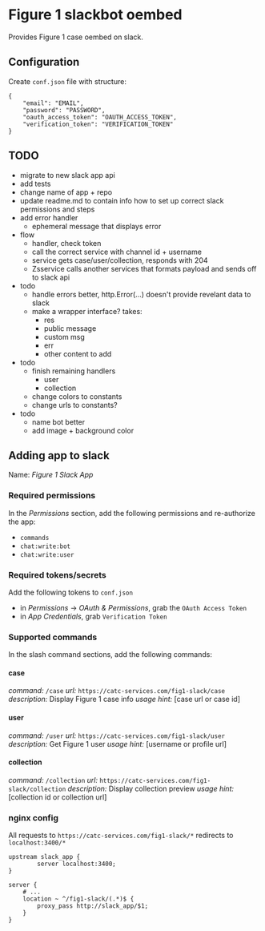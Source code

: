 # Figure 1 slackbot oembed

Provides Figure 1 case oembed on slack.

## Configuration
Create `conf.json` file with structure:

```
{
	"email": "EMAIL",
	"password": "PASSWORD",
	"oauth_access_token": "OAUTH_ACCESS_TOKEN",
	"verification_token": "VERIFICATION_TOKEN"
}
```

## TODO
- migrate to new slack app api
- add tests
- change name of app + repo
- update readme.md to contain info how to set up correct slack permissions and steps
- add error handler
	- ephemeral message that displays error
- flow
	- handler, check token
	- call the correct service with channel id + username
	- service gets case/user/collection, responds with 204
	- Zsservice calls another services that formats payload and sends off to slack api
- todo
	- handle errors better, http.Error(...) doesn't provide revelant data to slack
	- make a wrapper interface? takes:
		- res
		- public message
		- custom msg
		- err
		- other content to add
- todo
	- finish remaining handlers	
		- user
		- collection
	- change colors to constants
	- change urls to constants?
- todo
	- name bot better
	- add image + background color

## Adding app to slack
Name: *Figure 1 Slack App*


### Required permissions
In the *Permissions* section, add the following permissions and re-authorize the app:
- `commands`
- `chat:write:bot`
- `chat:write:user`

### Required tokens/secrets
Add the following tokens to `conf.json`
- in *Permissions* -> *OAuth & Permissions*, grab the `OAuth Access Token`
- in *App Credentials*, grab `Verification Token`


### Supported commands
In the slash command sections, add the following commands:

#### case
*command:* `/case`
*url:* `https://catc-services.com/fig1-slack/case`
*description:* Display Figure 1 case info
*usage hint:* [case url or case id]

#### user
*command:* `/user`
*url:* `https://catc-services.com/fig1-slack/user`
*description:* Get Figure 1 user
*usage hint:* [username or profile url]

#### collection
*command:* `/collection`
*url:* `https://catc-services.com/fig1-slack/collection`
*description:* Display collection preview
*usage hint:* [collection id or collection url]

### nginx config
All requests to `https://catc-services.com/fig1-slack/*` redirects to `localhost:3400/*`

```nginx
upstream slack_app {
        server localhost:3400;
}

server {
	# ...
	location ~ ^/fig1-slack/(.*)$ {
		proxy_pass http://slack_app/$1;
	}
}
```
